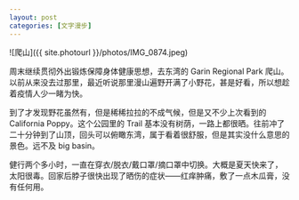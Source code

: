 ```yaml
---
layout: post
categories: [文字漫步]
---
```


![爬山]({{ site.photourl }}/photos/IMG_0874.jpeg)

周末继续贯彻外出锻炼保障身体健康思想，去东湾的 Garin Regional Park 爬山。以前从来没去过那里，最近听说那里漫山遍野开满了小野花，甚是好看，所以想趁着疫情人少一睹为快。

到了才发现野花虽然有，但是稀稀拉拉的不成气候，但是又不少上次看到的 California Poppy。这个公园里的 Trail 基本没有树荫，一路上都很晒。往前冲了二十分钟到了山顶，回头可以俯瞰东湾，属于看着很舒服，但是其实没什么意思的景色。远不及 big basin。

健行两个多小时，一直在穿衣/脱衣/戴口罩/摘口罩中切换。大概是夏天快来了，太阳很毒。回家后脖子很快出现了晒伤的症状——红痒肿痛，敷了一点木瓜膏，没有任何用。
